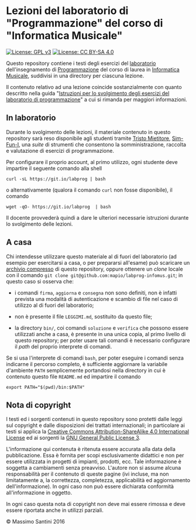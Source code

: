 # Lezioni del laboratorio di "Programmazione" del corso di "Informatica Musicale"

[![License: GPL v3](https://img.shields.io/badge/License-GPL%20v3-blue.svg)](http://www.gnu.org/licenses/gpl-3.0)
[![License: CC BY-SA 4.0](https://i.creativecommons.org/l/by-sa/4.0/80x15.png)](http://creativecommons.org/licenses/by-sa/4.0/)

Questo repository contiene i testi degli esercizi del [laboratorio](https://santini.di.unimi.it/d/labprog/) dell'insegnamento di [Programmazione](http://www.ccdinfmi.unimi.it/it/corsiDiStudio/2017/F3Xof2/default/F3X-36/index.html) del corso di laurea in [Informatica Musicale](http://www.ccdinfmi.unimi.it/it/corsiDiStudio/2017/F3Xof2/), suddivisi in una directory per ciascuna lezione.

Il contenuto relativo ad una lezione coincide sostanzialmente con quanto descritto nella guida "[Istruzioni
per lo svolgimento degli esercizi del laboratorio di
programmazione](https://santini.di.unimi.it/d/labprog/laboratorio.html)" a cui si rimanda per maggiori informazioni.

## In laboratorio

Durante lo svolgimento delle lezioni, il materiale contenuto in questo repository sarà reso disponibile agli studenti tramite [Tristo Mietitore](https://github.com/mapio/tristo-mietitore), [Sim-Fun-I](https://github.com/mapio/sim-fun-i), una *suite* di strumenti che consentono la somministrazione, raccolta e valutazione di esercizi di programmazione.

Per configurare il proprio account, al primo utilizzo, ogni studente deve
impartire il seguente comando alla shell

    curl -sL https://git.io/labprog | bash

o alternativamente (qualora il comando `curl` non fosse disponibile), il comando

    wget -qO- https://git.io/labprog  | bash

Il docente provvederà quindi a dare le ulteriori necessarie istruzioni durante
lo svolgimento delle lezioni.

## A casa

Chi intendesse utilizzare questo materiale al di fuori del laboratorio (ad esempio per esercitarsi a casa, o per prepararsi all'esame) può scaricare un [archivio compresso](https://github.com/mapio/labprog-infomus/archive/master.zip) di questo repository, oppure ottenere un *clone* locale con il comando `git clone git@github.com:mapio/labprog-infomus.git`; in questo caso si osserva che:

- i comandi `firma`, `aggiorna` e `consegna` non sono definiti, non è infatti prevista
  una modalità di autenticazione e scambio di file nel caso di utilizzo al di fuori del
  laboratorio;

- non è presente il file `LEGGIMI.md`, sostituito da questo file;

- la directory `bin/`, coi comandi `soluzione` e `verifica` che possono essere
  utilizzati anche a casa, è presente in una unica copia, al primo livello di
  questo repository; per poter usare tali comandi è necessario configurare il
  *path* del proprio interprete di comandi.

Se si usa l'interprete di comandi `bash`, per poter eseguire i comandi senza
indicarne il percorso completo, è sufficiente aggiornare la variabile d'ambiente
`PATH` semplicemente portandosi nella directory in cui è contenuto questo file
`README.md` ed impartire il comando

	export PATH="$(pwd)/bin:$PATH"

## Nota di copyright

I testi ed i sorgenti contenuti in questo repository sono protetti dalle leggi
sul copyright e dalle disposizioni dei trattati internazionali; in particolare
ai testi si applica la [Creative Commons Attribution-ShareAlike 4.0
International License](http://creativecommons.org/licenses/by-sa/4.0/) ed ai
sorgenti la [GNU General Public License
3](https://www.gnu.org/licenses/gpl-3.0.html).

L'informazione qui contenuta è ritenuta essere accurata alla data della
pubblicazione. Essa è fornita per scopi esclusivamente didattici e non per
essere utilizzata in progetti di impianti, prodotti, ecc. Tale informazione è
soggetta a cambiamenti senza preavviso. L'autore non si assume alcuna
responsabilità per il contenuto di queste pagine (ivi incluse, ma non
limitatamente a, la correttezza, completezza, applicabilità ed aggiornamento
dell'informazione). In ogni caso non può essere dichiarata conformità
all'informazione in oggetto.

In ogni caso questa nota di copyright non deve mai essere rimossa e deve essere
riportata anche in utilizzi parziali.

© Massimo Santini 2016
